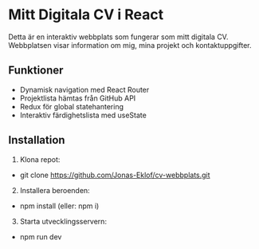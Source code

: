 # Mitt Digitala CV i React

Detta är en interaktiv webbplats som fungerar som mitt digitala CV. Webbplatsen visar information om mig, mina projekt och kontaktuppgifter.

## Funktioner

- Dynamisk navigation med React Router
- Projektlista hämtas från GitHub API
- Redux för global statehantering
- Interaktiv färdighetslista med useState

## Installation

1. Klona repot:

- git clone https://github.com/Jonas-Eklof/cv-webbplats.git

2. Installera beroenden:

- npm install (eller: npm i)

3. Starta utvecklingsservern:

- npm run dev
